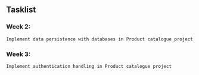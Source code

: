 ## Tasklist

### Week 2:
    Implement data persistence with databases in Product catalogue project

### Week 3:
    Implement authentication handling in Product catalogue project
